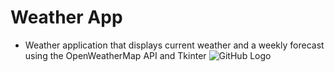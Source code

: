 # Weather App
- Weather application that displays current weather and a weekly forecast using the OpenWeatherMap API and Tkinter
![GitHub Logo](/images/github-logo.png)
